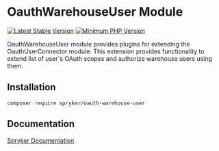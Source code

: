 # OauthWarehouseUser Module
[![Latest Stable Version](https://poser.pugx.org/spryker/oauth-warehouse-user/v/stable.svg)](https://packagist.org/packages/spryker/oauth-warehouse-user)
[![Minimum PHP Version](https://img.shields.io/badge/php-%3E%3D%208.1-8892BF.svg)](https://php.net/)

OauthWarehouseUser module provides plugins for extending the OauthUserConnector module. This extension provides functionality to extend list of user`s OAuth scopes and authorize warehouse users using them.

## Installation

```
composer require spryker/oauth-warehouse-user
```

## Documentation

[Spryker Documentation](https://docs.spryker.com)
